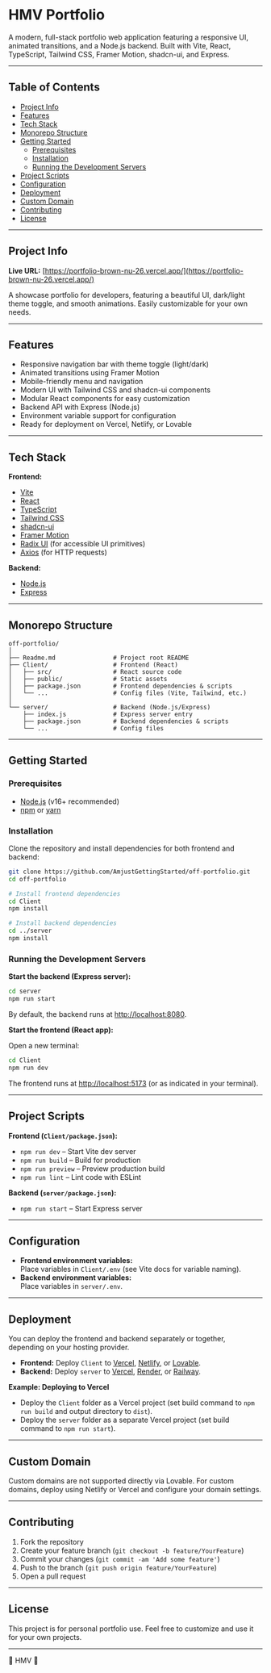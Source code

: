 # HMV Portfolio

A modern, full-stack portfolio web application featuring a responsive UI, animated transitions, and a Node.js backend. Built with Vite, React, TypeScript, Tailwind CSS, Framer Motion, shadcn-ui, and Express.

---

## Table of Contents

- [Project Info](#project-info)
- [Features](#features)
- [Tech Stack](#tech-stack)
- [Monorepo Structure](#monorepo-structure)
- [Getting Started](#getting-started)
  - [Prerequisites](#prerequisites)
  - [Installation](#installation)
  - [Running the Development Servers](#running-the-development-servers)
- [Project Scripts](#project-scripts)
- [Configuration](#configuration)
- [Deployment](#deployment)
- [Custom Domain](#custom-domain)
- [Contributing](#contributing)
- [License](#license)

---

## Project Info

**Live URL:** [https://portfolio-brown-nu-26.vercel.app/](https://portfolio-brown-nu-26.vercel.app/)

A showcase portfolio for developers, featuring a beautiful UI, dark/light theme toggle, and smooth animations. Easily customizable for your own needs.

---

## Features

- Responsive navigation bar with theme toggle (light/dark)
- Animated transitions using Framer Motion
- Mobile-friendly menu and navigation
- Modern UI with Tailwind CSS and shadcn-ui components
- Modular React components for easy customization
- Backend API with Express (Node.js)
- Environment variable support for configuration
- Ready for deployment on Vercel, Netlify, or Lovable

---

## Tech Stack

**Frontend:**
- [Vite](https://vitejs.dev/)
- [React](https://react.dev/)
- [TypeScript](https://www.typescriptlang.org/)
- [Tailwind CSS](https://tailwindcss.com/)
- [shadcn-ui](https://ui.shadcn.com/)
- [Framer Motion](https://www.framer.com/motion/)
- [Radix UI](https://www.radix-ui.com/) (for accessible UI primitives)
- [Axios](https://axios-http.com/) (for HTTP requests)

**Backend:**
- [Node.js](https://nodejs.org/)
- [Express](https://expressjs.com/)

---

## Monorepo Structure

```
off-portfolio/
│
├── Readme.md                # Project root README
├── Client/                  # Frontend (React)
│   ├── src/                 # React source code
│   ├── public/              # Static assets
│   ├── package.json         # Frontend dependencies & scripts
│   └── ...                  # Config files (Vite, Tailwind, etc.)
│
└── server/                  # Backend (Node.js/Express)
    ├── index.js             # Express server entry
    ├── package.json         # Backend dependencies & scripts
    └── ...                  # Config files
```

---

## Getting Started

### Prerequisites

- [Node.js](https://nodejs.org/) (v16+ recommended)
- [npm](https://www.npmjs.com/) or [yarn](https://yarnpkg.com/)

### Installation

Clone the repository and install dependencies for both frontend and backend:

```sh
git clone https://github.com/AmjustGettingStarted/off-portfolio.git
cd off-portfolio

# Install frontend dependencies
cd Client
npm install

# Install backend dependencies
cd ../server
npm install
```

### Running the Development Servers

**Start the backend (Express server):**

```sh
cd server
npm run start
```

By default, the backend runs at [http://localhost:8080](http://localhost:8080).

**Start the frontend (React app):**

Open a new terminal:

```sh
cd Client
npm run dev
```

The frontend runs at [http://localhost:5173](http://localhost:5173) (or as indicated in your terminal).

---

## Project Scripts

**Frontend (`Client/package.json`):**

- `npm run dev` – Start Vite dev server
- `npm run build` – Build for production
- `npm run preview` – Preview production build
- `npm run lint` – Lint code with ESLint

**Backend (`server/package.json`):**

- `npm run start` – Start Express server

---

## Configuration

- **Frontend environment variables:**  
  Place variables in `Client/.env` (see Vite docs for variable naming).
- **Backend environment variables:**  
  Place variables in `server/.env`.

---

## Deployment

You can deploy the frontend and backend separately or together, depending on your hosting provider.

- **Frontend:** Deploy `Client` to [Vercel](https://vercel.com/), [Netlify](https://www.netlify.com/), or [Lovable](https://lovable.dev/).
- **Backend:** Deploy `server` to [Vercel](https://vercel.com/), [Render](https://render.com/), or [Railway](https://railway.app/).

**Example: Deploying to Vercel**
- Deploy the `Client` folder as a Vercel project (set build command to `npm run build` and output directory to `dist`).
- Deploy the `server` folder as a separate Vercel project (set build command to `npm run start`).

---

## Custom Domain

Custom domains are not supported directly via Lovable. For custom domains, deploy using Netlify or Vercel and configure your domain settings.

---

## Contributing

1. Fork the repository
2. Create your feature branch (`git checkout -b feature/YourFeature`)
3. Commit your changes (`git commit -am 'Add some feature'`)
4. Push to the branch (`git push origin feature/YourFeature`)
5. Open a pull request

---

## License

This project is for personal portfolio use. Feel free to customize and use it for your own projects.

---

💝 HMV 💝